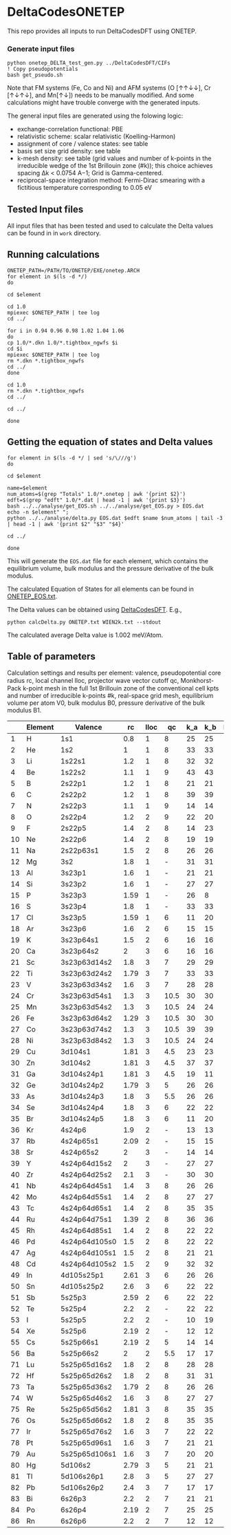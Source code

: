 # DeltaCodesONETEP

This repo provides all inputs to run DeltaCodesDFT using ONETEP.

### Generate input files
```
python onetep_DELTA_test_gen.py ../DeltaCodesDFT/CIFs
! Copy pseudopotentials
bash get_pseudo.sh
```
Note that FM systems (Fe, Co and Ni) and AFM systems (O [↑↑↓↓], Cr [↑↓↑↓], and
Mn[↑↓]) needs to be manually modified. And some calculations might have trouble
converge with the generated inputs.

The general input files are generated using the folowing logic:

- exchange-correlation functional: PBE
- relativistic scheme: scalar relativistic (Koelling-Harmon)
- assignment of core / valence states: see table
- basis set size grid density: see table
- k-mesh density: see table (grid values and number of k-points in the
  irreducible wedge of the 1st Brillouin zone (#k)); this choice achieves
  spacing ∆k < 0.0754 A−1; Grid is Gamma-centered.
- reciprocal-space integration method: Fermi-Dirac smearing with a fictitious
  temperature corresponding to 0.05 eV

## Tested Input files
All input files that has been tested and used to calculate the Delta values can
be found in in `work` directory.

## Running calculations
```
ONETEP_PATH=/PATH/TO/ONETEP/EXE/onetep.ARCH
for element in $(ls -d */)
do

cd $element

cd 1.0
mpiexec $ONETEP_PATH | tee log
cd ../

for i in 0.94 0.96 0.98 1.02 1.04 1.06
do
cp 1.0/*.dkn 1.0/*.tightbox_ngwfs $i
cd $i
mpiexec $ONETEP_PATH | tee log
rm *.dkn *.tightbox_ngwfs
cd ../
done

cd 1.0
rm *.dkn *.tightbox_ngwfs
cd ../

cd ../

done
```

## Getting the equation of states and Delta values
```
for element in $(ls -d */ | sed 's/\///g')
do

cd $element

name=$element
num_atoms=$(grep "Totals" 1.0/*.onetep | awk '{print $2}')
edft=$(grep "edft" 1.0/*.dat | head -1 | awk '{print $3}')
bash ../../analyse/get_EOS.sh ../../analyse/get_EOS.py > EOS.dat
echo -n $element" ";
python ../../analyse/delta.py EOS.dat $edft $name $num_atoms | tail -3 | head -1 | awk '{print $2" "$3" "$4}'

cd ../

done
```

This will generate the `EOS.dat` file for each element, which contains the
equilibrium volume, bulk modulus and the pressure derivative of the bulk
modulus.

The calculated Equation of States for all elements can be found in
[ONETEP_EOS.txt](./ONETEP_EOS.txt). 

The Delta values can be obtained using
[DeltaCodesDFT](https://github.com/molmod/DeltaCodesDFT). E.g.,


```
python calcDelta.py ONETEP.txt WIEN2k.txt --stdout
```

The calculated average Delta value is 1.002 meV/Atom.

## Table of parameters

Calculation settings and results per element: valence, pseudopotential core
radius rc, local channel lloc, projector wave vector cutoﬀ qc, Monkhorst-Pack
k-point mesh in the full 1st Brillouin zone of the conventional cell kpts and
number of irreducible k-points #k, real-space grid mesh, equilibrium volume per
atom V0, bulk modulus B0, pressure derivative of the bulk modulus B1.

|      |Element|Valence      |rc  |lloc|qc  |k_a|k_b|k_c|#k  |g_a|g_b|g_c|V0(A^3/atom)  |B0[GPa]       |B1[-]        |
|------|-------|-------------|----|----|----|---|---|---|----|---|---|---|--------------|--------------|-------------|
|1     |H      |1s1          |0.8 |1   |8   |25 |25 |17 |585 |21 |21 |25 |17.3288919667 |10.3473264835 |2.6245869796 |
|2     |He     |1s2          |1   |1   |8   |33 |33 |18 |1080|21 |21 |27 |17.2747842461 |1.0095057690  |6.5502741111 |
|3     |Li     |1s22s1       |1.2 |1   |8   |32 |32 |32 |3009|39 |39 |39 |20.1987670368 |14.1873846144 |2.9752133760 |
|4     |Be     |1s22s2       |1.1 |1   |9   |43 |43 |24 |2288|13 |13 |21 |7.9124120462  |124.4055465395|3.3245055219 |
|5     |B      |2s22p1       |1.2 |1   |8   |21 |21 |20 |2321|25 |25 |25 |7.2237681598  |235.6593664885|3.4417870780 |
|6     |C      |2s22p2       |1.2 |1   |8   |39 |39 |10 |882 |13 |13 |45 |11.6547965778 |206.6772363597|3.5552640487 |
|7     |N      |2s22p3       |1.1 |1   |9   |14 |14 |14 |176 |35 |35 |35 |29.0092699097 |52.4097417208 |3.5978255158 |
|8     |O      |2s22p4       |1.2 |2   |9   |22 |20 |20 |2442|25 |25 |25 |18.3824265149 |51.0488131153 |3.8370138875 |
|9     |F      |2s22p5       |1.4 |2   |8   |14 |23 |13 |1104|33 |21 |33 |19.1015299580 |34.0568533528 |3.9320031300 |
|10    |Ne     |2s22p6       |1.4 |2   |8   |19 |19 |19 |220 |25 |25 |25 |23.5942832316 |1.6203408681  |7.1982513948 |
|11    |Na     |2s22p63s1    |1.5 |2   |8   |26 |26 |26 |1652|45 |45 |45 |37.2817475693 |6.5816320527  |24.4403863044|
|12    |Mg     |3s2          |1.8 |1   |-   |31 |31 |17 |864 |15 |15 |25 |22.7566609027 |36.4416419525 |4.0287287733 |
|13    |Al     |3s23p1       |1.6 |1   |-   |21 |21 |21 |286 |21 |21 |21 |16.4554708636 |77.2324171469 |4.3896753134 |
|14    |Si     |3s23p2       |1.6 |1   |-   |27 |27 |27 |560 |21 |21 |21 |20.4127636386 |88.3448646071 |4.3003863161 |
|15    |P      |3s23p3       |1.59|1   |-   |26 |8  |19 |700 |21 |55 |25 |21.4099101843 |68.2187012740 |4.4159678174 |
|16    |S      |3s23p4       |1.8 |1   |-   |33 |33 |33 |3281|13 |13 |13 |17.0840241761 |84.2294595778 |4.1813611090 |
|17    |Cl     |3s23p5       |1.59|1   |6   |11 |20 |10 |396 |39 |21 |45 |38.5655066742 |19.1338713181 |4.2784283724 |
|18    |Ar     |3s23p6       |1.6 |2   |6   |15 |15 |15 |120 |33 |33 |33 |51.5255754329 |0.7959468584  |7.7276736846 |
|19    |K      |3s23p64s1    |1.5 |2   |6   |16 |16 |16 |165 |25 |25 |25 |73.3787486294 |3.6168504806  |4.3462786483 |
|20    |Ca     |3s23p64s2    |2   |3   |6   |16 |16 |16 |165 |27 |27 |27 |42.2250013951 |17.4618544165 |3.3348239303 |
|21    |Sc     |3s23p63d14s2 |1.8 |3   |7   |29 |29 |17 |765 |21 |21 |25 |24.6275508526 |54.6458553652 |3.2740010274 |
|22    |Ti     |3s23p63d24s2 |1.79|3   |7   |33 |33 |18 |1080|15 |15 |25 |17.4494606805 |112.6536090761|3.5601676275 |
|23    |V      |3s23p63d34s2 |1.6 |3   |7   |28 |28 |28 |680 |21 |21 |21 |13.4432742217 |183.2498785679|3.7984967677 |
|24    |Cr     |3s23p63d54s1 |1.3 |3   |10.5|30 |30 |30 |816 |21 |21 |21 |11.8845982822 |160.5935206451|4.1853161650 |
|25    |Mn     |3s23p63d54s2 |1.3 |3   |10.5|24 |24 |24 |1183|21 |21 |21 |11.6440136805 |148.7376649349|3.9644649539 |
|26    |Fe     |3s23p63d64s2 |1.29|3   |10.5|30 |30 |30 |816 |21 |21 |21 |11.3439230683 |183.6409922053|7.6942791077 |
|27    |Co     |3s23p63d74s2 |1.3 |3   |10.5|39 |39 |21 |1617|15 |15 |25 |10.7912874044 |226.6580712368|3.7375403815 |
|28    |Ni     |3s23p63d84s2 |1.3 |3   |10.5|24 |24 |24 |455 |25 |25 |25 |10.8476396138 |199.7922607934|4.9510546683 |
|29    |Cu     |3d104s1      |1.81|3   |4.5 |23 |23 |23 |364 |21 |21 |21 |11.9979819343 |139.1279253786|4.9263955169 |
|30    |Zn     |3d104s2      |1.81|3   |4.5 |37 |37 |17 |1197|15 |15 |33 |15.1651606163 |77.9914739846 |4.6067583866 |
|31    |Ga     |3d104s24p1   |1.81|3   |4.5 |19 |11 |19 |600 |27 |45 |27 |20.3489179128 |48.7707733598 |5.2653060332 |
|32    |Ge     |3d104s24p2   |1.79|3   |5   |26 |26 |26 |511 |25 |25 |25 |23.9606493291 |59.0499214551 |4.7424853116 |
|33    |As     |3d104s24p3   |1.8 |3   |5.5 |26 |26 |8  |518 |25 |25 |63 |22.7274563854 |69.8692873291 |3.8624992063 |
|34    |Se     |3d104s24p4   |1.8 |3   |6   |22 |22 |17 |788 |27 |27 |33 |30.0769465701 |47.6397398009 |3.4957185995 |
|35    |Br     |3d104s24p5   |1.8 |3   |6   |11 |20 |10 |396 |49 |25 |55 |39.9029608856 |23.2875200589 |4.2514965816 |
|36    |Kr     |4s24p6       |1.9 |2   |-   |13 |13 |13 |84  |33 |33 |33 |65.2822747688 |0.6920474114  |8.4735219312 |
|37    |Rb     |4s24p65s1    |2.09|2   |-   |15 |15 |15 |120 |33 |33 |33 |91.0379292644 |2.8189281945  |4.5734613344 |
|38    |Sr     |4s24p65s2    |2   |3   |-   |14 |14 |14 |120 |33 |33 |33 |54.5234008100 |11.7208007336 |3.1921843824 |
|39    |Y      |4s24p64d15s2 |2   |3   |-   |27 |27 |15 |600 |21 |21 |33 |32.7209789823 |41.8453677052 |3.2289193485 |
|40    |Zr     |4s24p64d25s2 |2.1 |3   |-   |30 |30 |17 |819 |21 |21 |33 |23.4416948503 |96.3560914545 |3.3053409025 |
|41    |Nb     |4s24p64d45s1 |1.4 |3   |8   |26 |26 |26 |560 |21 |21 |21 |18.1627540984 |169.0383925259|3.7365949434 |
|42    |Mo     |4s24p64d55s1 |1.4 |2   |8   |27 |27 |27 |560 |21 |21 |21 |15.8346401979 |259.2652203106|4.2321771851 |
|43    |Tc     |4s24p64d65s1 |1.4 |2   |8   |35 |35 |19 |1200|15 |15 |25 |14.4607251365 |299.9910067152|4.5309227087 |
|44    |Ru     |4s24p64d75s1 |1.39|2   |8   |36 |36 |20 |1397|13 |13 |21 |13.7684919141 |314.7055231082|4.8441983111 |
|45    |Rh     |4s24p64d85s1 |1.4 |2   |8   |22 |22 |22 |364 |21 |21 |21 |14.0323685976 |259.6691148218|5.1906357377 |
|46    |Pd     |4s24p64d105s0|1.5 |2   |8   |22 |22 |22 |364 |25 |25 |25 |15.3258595337 |169.0509655466|5.6221751661 |
|47    |Ag     |4s24p64d105s1|1.5 |2   |8   |21 |21 |21 |286 |25 |25 |25 |17.8351186162 |90.9442144630 |5.8224618693 |
|48    |Cd     |4s24p64d105s2|1.5 |2   |9   |32 |32 |15 |816 |21 |21 |33 |22.5766899014 |47.1611666713 |6.8125377986 |
|49    |In     |4d105s25p1   |2.61|3   |6   |26 |26 |17 |945 |21 |21 |33 |27.6605174698 |34.9220304186 |5.2458119283 |
|50    |Sn     |4d105s25p2   |2.6 |3   |6   |22 |22 |22 |328 |27 |27 |27 |36.9848086200 |35.5291556178 |4.8862149805 |
|51    |Sb     |5s25p3       |2.59|2   |6   |22 |22 |8  |380 |25 |25 |65 |31.8413931484 |50.7943852744 |4.5612176068 |
|52    |Te     |5s25p4       |2.2 |2   |-   |22 |22 |14 |656 |25 |25 |33 |35.0103767636 |44.9854994103 |4.7427722132 |
|53    |I      |5s25p5       |2.2 |2   |-   |10 |19 |9  |300 |49 |25 |63 |50.5427643766 |18.5987839775 |5.0645075358 |
|54    |Xe     |5s25p6       |2.19|2   |-   |12 |12 |12 |84  |39 |39 |39 |86.2361479369 |0.5630560684  |8.2748596497 |
|55    |Cs     |5s25p66s1    |2.19|2   |5   |14 |14 |14 |120 |35 |35 |35 |116.6588281404|1.9990087493  |3.2323414279 |
|56    |Ba     |5s25p66s2    |2   |2   |5.5 |17 |17 |17 |165 |33 |33 |33 |63.0454694875 |8.8355382328  |2.2975944542 |
|71    |Lu     |5s25p65d16s2 |1.8 |2   |8   |28 |28 |16 |720 |21 |21 |33 |29.2485427875 |46.8661563627 |3.3267604502 |
|72    |Hf     |5s25p65d26s2 |1.8 |2   |8   |31 |31 |17 |864 |21 |21 |33 |22.5556421127 |104.4251748934|3.3119511941 |
|73    |Ta     |5s25p65d36s2 |1.79|2   |8   |26 |26 |26 |560 |21 |21 |21 |18.2597956223 |187.7497897359|3.6113796364 |
|74    |W      |5s25p65d46s2 |1.6 |3   |8   |27 |27 |27 |560 |21 |21 |21 |16.1357422769 |303.1538841020|4.2092492630 |
|75    |Re     |5s25p65d56s2 |1.81|3   |8   |35 |35 |19 |1200|15 |15 |25 |14.9572999687 |363.8092316826|4.4457758262 |
|76    |Os     |5s25p65d66s2 |1.8 |2   |8   |35 |35 |20 |1320|15 |15 |25 |14.2937729800 |390.1241524316|4.7802705516 |
|77    |Ir     |5s25p65d76s2 |1.6 |3   |7   |22 |22 |22 |364 |21 |21 |21 |14.4940678986 |347.3992342007|5.1131813910 |
|78    |Pt     |5s25p65d96s1 |1.6 |3   |7   |21 |21 |21 |286 |25 |25 |25 |15.6207269696 |248.9383803126|5.4652673216 |
|79    |Au     |5s25p65d106s1|1.6 |3   |7   |20 |20 |20 |286 |25 |25 |25 |17.9511415440 |139.5419928061|5.9635961403 |
|80    |Hg     |5d106s2      |2.79|3   |5   |21 |21 |24 |858 |25 |25 |21 |29.5569517254 |6.9643863938  |3.7195391450 |
|81    |Tl     |5d106s26p1   |2.8 |3   |5   |27 |27 |15 |600 |21 |21 |33 |31.4741253336 |26.7796683701 |5.4771494988 |
|82    |Pb     |5d106s26p2   |2.4 |3   |7   |17 |17 |17 |165 |33 |33 |33 |31.9199528147 |39.6653333270 |5.6121469630 |
|83    |Bi     |6s26p3       |2.2 |2   |7   |21 |21 |7  |303 |25 |25 |75 |36.7170486278 |43.2917118072 |4.5469693595 |
|84    |Po     |6s26p4       |2.19|2   |7   |25 |25 |25 |455 |21 |21 |21 |37.5496026885 |45.7765857674 |4.9449696293 |
|86    |Rn     |6s26p6       |2.2 |2   |7   |12 |12 |12 |84  |45 |45 |45 |93.0786368157 |0.5240846518  |15.0092389360|

